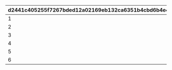 |d2441c405255f7267bded12a02169eb132ca6351b4cbd6b4e47499b2512dd20b|74742790719aec116ea69097247b71178e1afe9ad03d23bd2cfa4db9aa70a4cd|cce85743b222eaf83197b13453672b15326cd0a93aa00ab98278b3b5285e2b2c|cb3bda2f73808bfa60e293277f1a327f18cddc3a24ffbe81d00e8ba799ad439a|
| --- | --- | --- | --- |
|1|9|1010|1|
|2|19|1030|10|
|3|29|1050|20|
|4|39|1070|30|
|5|49|1100|40|
|6|999|1200|50|